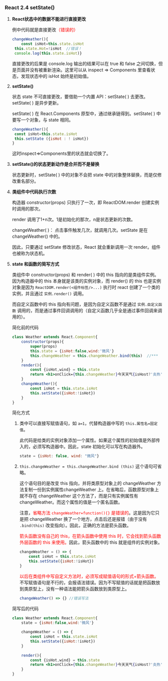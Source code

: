 ### React 2.4   setState()

1. **React状态中的数据不能进行直接更改**

   例中代码就是直接更改<font color='red'>（错误的）</font>

   ```jsx
   changeWeather(){
       const isHot=this.state.isHot
   	this.state.Hot=!isHot  //错误！
   	console.log(this.state.isHot)} 
   ```

   直接更改的后果是 console.log 输出的结果可以在 true 和 false 之间切换，但是页面并没有被重新渲染。这里可以从 inspect => Components 里查看状态，发现状态中的 isHot 始终是初始值。

   

2. **setState()**

   状态 state 不可直接更改，要借助一个内置 API：setState( ) 去更改。setState( ) 是异步更新。

   setState( ) 在 React.Components 原型中，通过继承链得到。setState( ) 中要写一个对象，与 state 相同。

   ```jsx
   changeWeather(){
   	const isHot=this.state.isHot
   	this.setState ({isHot : ! isHot})
   }
   ```

   这时inspect=>Components里的状态就会切换了。

   

3. **setState()的状态更新动作是合并而不是替换**

   状态更新时，setState( ) 中的对象不会把 state 中的对象整体替换，而是仅修改重名部分。

   

4. **类组件中代码执行次数**

   构造器 constructor(props) 只执行了一次，即 ReactDOM.render 创建实例时调用的那次。

   render 调用了1+n次。1是初始化的那次，n是状态更新的次数。

   changeWeather( )： 点击事件触发几次，就调用几次。setState 是在 changeWeather() 中的。

    因此，只要通过 setState 修改状态，React 就会重新调用一次 render。组件也被称为状态机。

   

5. **state 和函数的简写方式**

   类组件中 constructor(props) 和 render( ) 中的 this 指向的是类组件实例。因为构造器中的 this 本身就是该类的实例对象，而 render() 的 this 也是实例对象是因为 `ReactDOM.render(<组件标签/>...)` 执行时 react 创建了一个类的实例，并且通过 `实例.render()` 调用。

   而自定义函数中的 this 指向有问题，是因为自定义函数不是通过 `实例.自定义函数` 调用的，而是通过事件回调调用的（自定义函数几乎全是通过事件回调来调用的）。

   

   简化前的代码

   ```jsx
   class Weather extends React.Component{
       constructor(props){
           super(props)
           this.state = {isHot:false,wind:'微风'}
           this.changeWeather = this.changeWeather.bind(this)  //***
       }
       render(){
           const {isHot,wind} = this.state
           return <h1>onClick={this.changeWeather}今天天气{isHost?'炎热':'凉爽'},{wind}</h1> 
       }
       changeWeather(){
           const isHot = this.state.isHot
           this.setState({isHot:!isHot})
       }
   }
   ```

   

   简化方式

   1. 类中可以直接写赋值语句，如 `a=1`，代替构造器中写的 `this.属性名=固定值`。

      此代码是给类的实例对象添加一个属性。如果这个属性的初始值是外部传入的，必须写构造器中。因此，state 初始化可以写在构造器外。 

      ```jsx
      state = {isHot: false, wind: "微风"}
      ```

      

   2. `this.changeWeather = this.changeWeather.bind (this)` 这个语句可省略。

      这个语句目的是改变 this 指向，并将类原型对象上的 changeWeather 方法复制一份到实例属性changeWeather 上。在省略后，函数原型对象上就不存在 changeWeather 这个方法了，而是只有实例属性有 changeWeather。而这个属性的值是一个匿名函数。

      注意，<font color='red'>省略方法 `changeWeather=function(){}` 是错误的</font>。这是因为它只是把 changeWeather 换了一个地方，点击后还是报错（由于没有 `.bind(this)` 改变指向）。因此，正确的方法是箭头函数。

      <font color='red'>箭头函数没有自己的 this，在箭头函数中使用 this 时，它会找到箭头函数外层函数的 this 来使用。</font>因此，箭头函数中的 this 就是组件的实例对象。

      ```jsx
      changeWeather = () => {
          const isHot = this.state.isHot
          this.setState({isHot:!isHot})
      }
      ```

      <font color='red'>以后在类组件中写自定义方法时，必须写成赋值语句的形式+箭头函数。</font>不写赋值语句是不行的，会报语法错误。因为不写赋值的话就是把函数放到类原型上，没有一种语法能把箭头函数放到类原型上。

      ```jsx
      changeWeather() => {} //错误写法
      ```

      

   简写后的代码

   ```jsx
   class Weather extends React.Component{
       state = {isHot:false,wind:'微风'}
       
       changeWeather = () => {
           const isHot = this.state.isHot
           this.setState({isHot:!isHot})
       }
       
       render(){
           const {isHot,wind} = this.state
           return <h1>onClick={this.changeWeather}今天天气{isHost?'炎热':'凉爽'},{wind}</h1> 
       }
   }
   ```

   